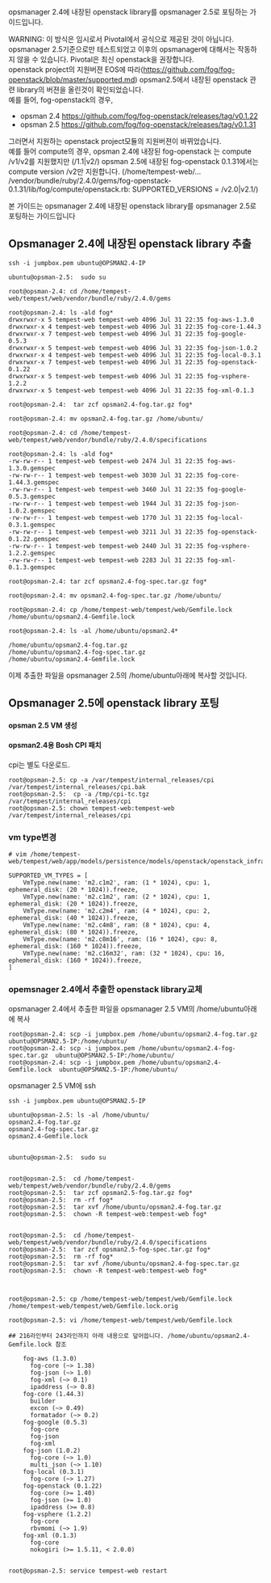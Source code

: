 opsmanager 2.4에 내장된 openstack library를 opsmanager 2.5로 포팅하는 가이드입니다.<br>

WARNING: 이 방식은 임시로서 Pivotal에서 공식으로 제공된 것이 아닙니다. opsmanager 2.5기준으로만 테스트되었고 이후의 opsmanager에 대해서는 작동하지 않을 수 있습니다. Pivotal은 최신 openstack을 권장합니다. 
<br>
openstack project의 지원버젼 EOS에 따라(https://github.com/fog/fog-openstack/blob/master/supported.md) opsman2.5에서 내장된 openstack 관련 library의 버젼을 올린것이 확인되었습니다.<br>
예를 들어, fog-openstack의 경우,<br>
- opsman 2.4 https://github.com/fog/fog-openstack/releases/tag/v0.1.22
- opsman 2.5 https://github.com/fog/fog-openstack/releases/tag/v0.1.31

그러면서 지원하는  openstack project모듈의 지원버젼이 바뀌었습니다.<br>
예를 들어 compute의 경우, opsman 2.4에 내장된 fog-openstack 는 compute /v1/v2를  지원했지만 (/1\.1|v2/) opsman 2.5에 내장된 fog-openstack 0.1.31에서는 compute version /v2만 지원합니다. (/home/tempest-web/... /vendor/bundle/ruby/2.4.0/gems/fog-openstack-0.1.31/lib/fog/compute/openstack.rb:      SUPPORTED_VERSIONS = /v2\.0|v2\.1/)

본 가이드는 opsmanager 2.4에 내장된 openstack library를 opsmanager 2.5로 포팅하는 가이드입니다

## Opsmanager 2.4에 내장된 openstack library 추출

```
ssh -i jumpbox.pem ubuntu@OPSMAN2.4-IP

ubuntu@opsman-2.5:  sudo su

root@opsman-2.4: cd /home/tempest-web/tempest/web/vendor/bundle/ruby/2.4.0/gems

root@opsman-2.4: ls -ald fog*
drwxrwxr-x 5 tempest-web tempest-web 4096 Jul 31 22:35 fog-aws-1.3.0
drwxrwxr-x 4 tempest-web tempest-web 4096 Jul 31 22:35 fog-core-1.44.3
drwxrwxr-x 7 tempest-web tempest-web 4096 Jul 31 22:35 fog-google-0.5.3
drwxrwxr-x 5 tempest-web tempest-web 4096 Jul 31 22:35 fog-json-1.0.2
drwxrwxr-x 4 tempest-web tempest-web 4096 Jul 31 22:35 fog-local-0.3.1
drwxrwxr-x 7 tempest-web tempest-web 4096 Jul 31 22:35 fog-openstack-0.1.22
drwxrwxr-x 5 tempest-web tempest-web 4096 Jul 31 22:35 fog-vsphere-1.2.2
drwxrwxr-x 5 tempest-web tempest-web 4096 Jul 31 22:35 fog-xml-0.1.3

root@opsman-2.4:  tar zcf opsman2.4-fog.tar.gz fog*

root@opsman-2.4: mv opsman2.4-fog.tar.gz /home/ubuntu/

root@opsman-2.4: cd /home/tempest-web/tempest/web/vendor/bundle/ruby/2.4.0/specifications

root@opsman-2.4: ls -ald fog*
-rw-rw-r-- 1 tempest-web tempest-web 2474 Jul 31 22:35 fog-aws-1.3.0.gemspec
-rw-rw-r-- 1 tempest-web tempest-web 3030 Jul 31 22:35 fog-core-1.44.3.gemspec
-rw-rw-r-- 1 tempest-web tempest-web 3460 Jul 31 22:35 fog-google-0.5.3.gemspec
-rw-rw-r-- 1 tempest-web tempest-web 1944 Jul 31 22:35 fog-json-1.0.2.gemspec
-rw-rw-r-- 1 tempest-web tempest-web 1770 Jul 31 22:35 fog-local-0.3.1.gemspec
-rw-rw-r-- 1 tempest-web tempest-web 3211 Jul 31 22:35 fog-openstack-0.1.22.gemspec
-rw-rw-r-- 1 tempest-web tempest-web 2440 Jul 31 22:35 fog-vsphere-1.2.2.gemspec
-rw-rw-r-- 1 tempest-web tempest-web 2283 Jul 31 22:35 fog-xml-0.1.3.gemspec

root@opsman-2.4: tar zcf opsman2.4-fog-spec.tar.gz fog*

root@opsman-2.4: mv opsman2.4-fog-spec.tar.gz /home/ubuntu/

root@opsman-2.4: cp /home/tempest-web/tempest/web/Gemfile.lock /home/ubuntu/opsman2.4-Gemfile.lock

root@opsman-2.4: ls -al /home/ubuntu/opsman2.4*

/home/ubuntu/opsman2.4-fog.tar.gz
/home/ubuntu/opsman2.4-fog-spec.tar.gz
/home/ubuntu/opsman2.4-Gemfile.lock
```

이제 추출한 파일을 opsmanager 2.5의 /home/ubuntu아래에 복사할 것입니다.

## Opsmanager 2.5에 openstack library 포팅

#### opsman 2.5 VM 생성

#### opsman2.4용 Bosh CPI 패치
cpi는 별도  다운로드.
```
root@opsman-2.5: cp -a /var/tempest/internal_releases/cpi /var/tempest/internal_releases/cpi.bak
root@opsman-2.5:  cp -a /tmp/cpi-tc.tgz /var/tempest/internal_releases/cpi
root@opsman-2.5: chown tempest-web:tempest-web /var/tempest/internal_releases/cpi

```
### vm type변경
```
# vim /home/tempest-web/tempest/web/app/models/persistence/models/openstack/openstack_infrastructure.rb

SUPPORTED_VM_TYPES = [
    VmType.new(name: 'm2.c1m2', ram: (1 * 1024), cpu: 1, ephemeral_disk: (20 * 1024)).freeze,
    VmType.new(name: 'm2.c1m2', ram: (2 * 1024), cpu: 1, ephemeral_disk: (20 * 1024)).freeze,
    VmType.new(name: 'm2.c2m4', ram: (4 * 1024), cpu: 2, ephemeral_disk: (40 * 1024)).freeze,
    VmType.new(name: 'm2.c4m8', ram: (8 * 1024), cpu: 4, ephemeral_disk: (80 * 1024)).freeze,
    VmType.new(name: 'm2.c8m16', ram: (16 * 1024), cpu: 8, ephemeral_disk: (160 * 1024)).freeze,
    VmType.new(name: 'm2.c16m32', ram: (32 * 1024), cpu: 16, ephemeral_disk: (160 * 1024)).freeze,
]

```
### opemsnager 2.4에서 추출한 openstack library교체

opsmanager 2.4에서 추출한 파일을 opsmanager 2.5 VM의 /home/ubuntu아래에 복사
```
root@opsman-2.4: scp -i jumpbox.pem /home/ubuntu/opsman2.4-fog.tar.gz  ubuntu@OPSMAN2.5-IP:/home/ubuntu/
root@opsman-2.4: scp -i jumpbox.pem /home/ubuntu/opsman2.4-fog-spec.tar.gz  ubuntu@OPSMAN2.5-IP:/home/ubuntu/
root@opsman-2.4: scp -i jumpbox.pem /home/ubuntu/opsman2.4-Gemfile.lock  ubuntu@OPSMAN2.5-IP:/home/ubuntu/
```

opsmanager 2.5 VM에 ssh 
```
ssh -i jumpbox.pem ubuntu@OPSMAN2.5-IP

ubuntu@opsman-2.5: ls -al /home/ubuntu/
opsman2.4-fog.tar.gz
opsman2.4-fog-spec.tar.gz
opsman2.4-Gemfile.lock


ubuntu@opsman-2.5:  sudo su


root@opsman-2.5:  cd /home/tempest-web/tempest/web/vendor/bundle/ruby/2.4.0/gems
root@opsman-2.5:  tar zcf opsman2.5-fog.tar.gz fog*
root@opsman-2.5:  rm -rf fog*
root@opsman-2.5:  tar xvf /home/ubuntu/opsman2.4-fog.tar.gz
root@opsman-2.5:  chown -R tempest-web:tempest-web fog*


root@opsman-2.5:  cd /home/tempest-web/tempest/web/vendor/bundle/ruby/2.4.0/specifications
root@opsman-2.5:  tar zcf opsman2.5-fog-spec.tar.gz fog*
root@opsman-2.5:  rm -rf fog*
root@opsman-2.5:  tar xvf /home/ubuntu/opsman2.4-fog-spec.tar.gz
root@opsman-2.5:  chown -R tempest-web:tempest-web fog*



root@opsman-2.5: cp /home/tempest-web/tempest/web/Gemfile.lock /home/tempest-web/tempest/web/Gemfile.lock.orig

root@opsman-2.5: vi /home/tempest-web/tempest/web/Gemfile.lock

## 216라인부터 243라인까지 아래 내용으로 덮어씁니다. /home/ubuntu/opsman2.4-Gemfile.lock 참조

    fog-aws (1.3.0)
      fog-core (~> 1.38)
      fog-json (~> 1.0)
      fog-xml (~> 0.1)
      ipaddress (~> 0.8)
    fog-core (1.44.3)
      builder
      excon (~> 0.49)
      formatador (~> 0.2)
    fog-google (0.5.3)
      fog-core
      fog-json
      fog-xml
    fog-json (1.0.2)
      fog-core (~> 1.0)
      multi_json (~> 1.10)
    fog-local (0.3.1)
      fog-core (~> 1.27)
    fog-openstack (0.1.22)
      fog-core (>= 1.40)
      fog-json (>= 1.0)
      ipaddress (>= 0.8)
    fog-vsphere (1.2.2)
      fog-core
      rbvmomi (~> 1.9)
    fog-xml (0.1.3)
      fog-core
      nokogiri (>= 1.5.11, < 2.0.0)


root@opsman-2.5: service tempest-web restart

```

